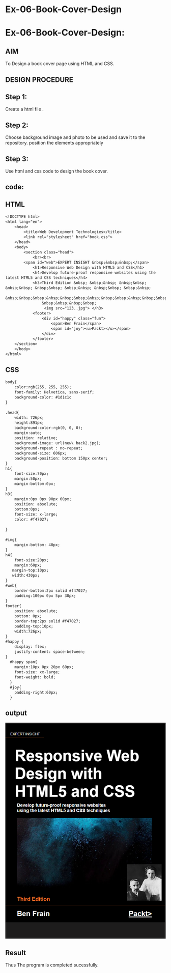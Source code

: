 # Ex-06-Book-Cover-Design
# Ex-06-Book-Cover-Design:

## AIM

  To Design a book cover page using HTML and CSS.

## DESIGN PROCEDURE

## Step 1:

Create a html file .

## Step 2:

Choose background image and photo to be used and save it to the repository. position the elements appropriately

## Step 3:
Use html and css code to design the book cover.

## code:

## HTML
``````
<!DOCTYPE html>
<html lang="en">
    <head>
        <title>Web Development Technologies</title>
        <link rel="stylesheet" href="book.css">
    </head>
    <body>
        <section class="head">
            <br><br>
        <span id="web">EXPERT INSIGHT &nbsp;&nbsp;&nbsp;</span>
            <h1>Responsive Web Design with HTML5 and CSS</h1>
            <h4>Develop future-proof responsive websites using the latest HTML5 and CSS techniques</h4>
            <h3>Third Edition &nbsp; &nbsp;&nbsp; &nbsp;&nbsp; &nbsp;&nbsp; &nbsp;&nbsp; &nbsp;&nbsp; &nbsp;&nbsp; &nbsp;&nbsp; 
                &nbsp;&nbsp;&nbsp;&nbsp;&nbsp;&nbsp;&nbsp;&nbsp;&nbsp;&nbsp;&nbsp;&nbsp;&nbsp;&nbsp;&nbsp;&nbsp;&nbsp;&nbsp;&nbsp;&nbsp;&nbsp;&nbsp;
                &nbsp;&nbsp;&nbsp;&nbsp;
                 <img src="123..jpg"> </h3>
            <footer>       
                <div id="happy" class="fun">
                    <span>Ben Frain</span>
                    <span id="joy"><u>Packt></u></span>
                </div>
            </footer>
    </section>
    </body>
</html>
``````
## CSS
``````
body{
    color:rgb(255, 255, 255);
    font-family: Helvetica, sans-serif;
    background-color: #1d1c1c
}

.head{
    width: 726px;
    height:891px;
    background-color:rgb(0, 0, 0);
    margin:auto;
    position: relative;
    background-image: url(new\ back2.jpg);
    background-repeat : no-repeat;
    background-size: 606px;
    background-position: bottom 150px center;
}
h1{
    font-size:70px;
    margin:50px;
    margin-bottom:0px;
}
h3{
    margin:0px 0px 90px 60px;
    position: absolute;
    bottom:0px;
    font-size: x-large;
    color: #f47027;
    
}

#img{
    margin-bottom: 40px;
}
h4{
    font-size:20px;
    margin:60px;
   margin-top:10px;
   width:430px;
}
#web{
    border-bottom:2px solid #f47027;
    padding:100px 0px 5px 30px;
}
footer{
    position: absolute;
    bottom: 0px;
    border-top:2px solid #f47027;
    padding-top:10px;
    width:726px;
}
#happy {
    display: flex;
    justify-content: space-between;
}
  #happy span{
    margin:10px 0px 20px 60px;
    font-size: xx-large;
    font-weight: bold;
  }
  #joy{
    padding-right:60px;
  }
``````
## output

![Alt text](<Screenshot (4)2.png>)

## Result

Thus The program is completed sucessfully.
